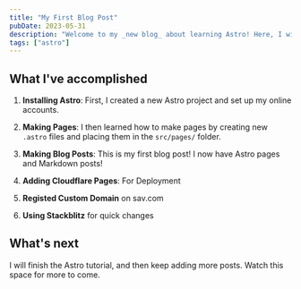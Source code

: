 ```yaml
---
title: "My First Blog Post"
pubDate: 2023-05-31
description: "Welcome to my _new blog_ about learning Astro! Here, I will share my learning journey as I build a new website."
tags: ["astro"]
---
```


## What I've accomplished

1. **Installing Astro**: First, I created a new Astro project and set up my online accounts.

2. **Making Pages**: I then learned how to make pages by creating new `.astro` files and placing them in the `src/pages/` folder.

3. **Making Blog Posts**: This is my first blog post! I now have Astro pages and Markdown posts!

4. **Adding Cloudflare Pages**: For Deployment

5. **Registed Custom Domain** on sav.com

6. **Using Stackblitz** for quick changes

   
## What's next

I will finish the Astro tutorial, and then keep adding more posts. Watch this space for more to come.